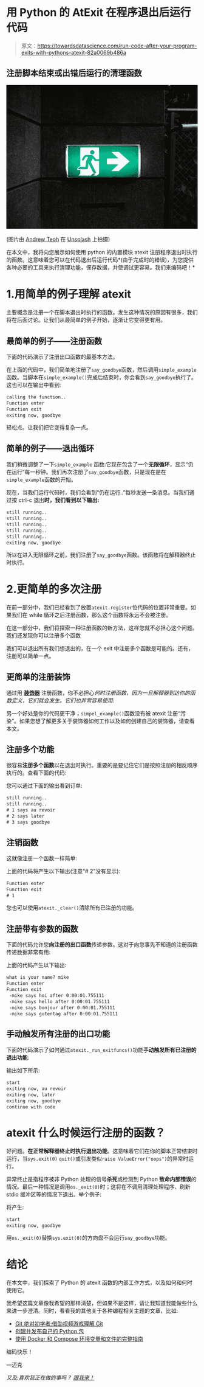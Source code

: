 # 用 Python 的 AtExit 在程序退出后运行代码

> 原文：<https://towardsdatascience.com/run-code-after-your-program-exits-with-pythons-atexit-82a0069b486a>

## 注册脚本结束或出错后运行的清理函数

![](img/53134bedccbc90aa1647070e3df7e00f.png)

(图片由 [Andrew Teoh](https://unsplash.com/@theandrewteoh) 在 [Unsplash](https://unsplash.com/photos/SKrgZQgYy2g) 上拍摄)

在本文中，我将向您展示如何使用 python 的内置模块 atexit 注册程序退出时执行的函数。这意味着您可以在代码退出后运行代码*(由于完成时的错误)，为您提供各种必要的工具来执行清理功能，保存数据，并使调试更容易。我们来编码吧！*

# 1.用简单的例子理解 atexit

主要概念是注册一个在脚本退出时执行的函数。发生这种情况的原因有很多，我们将在后面讨论。让我们从最简单的例子开始，逐渐让它变得更有用。

## 最简单的例子——注册函数

下面的代码演示了注册出口函数的最基本方法。

在上面的代码中，我们简单地注册了`say_goodbye`函数，然后调用`simple_example`函数。当脚本在`simple_example()`完成后结束时，你会看到`say_goodbye`执行了。这也可以在输出中看到:

```
calling the function..
Function enter
Function exit
exiting now, goodbye
```

轻松点。让我们把它变得复杂一点。

[](/why-is-python-so-slow-and-how-to-speed-it-up-485b5a84154e)  

## 简单的例子——退出循环

我们稍微调整了一下`simple_example` 函数:它现在包含了一个**无限循环**，显示“仍在运行”每一秒钟。我们再次注册了`say_goodbye`函数，只是现在是在`simple_example`函数的开始。

现在，当我们运行代码时，我们会看到“仍在运行..”每秒发送一条消息。当我们通过按 ctrl-c 退出**时，我们看到以下输出:**

```
still running..
still running..
still running..
still running..
still running..
exiting now, goodbye
```

所以在进入无限循环之前，我们注册了`say_goodbye`函数。该函数将在解释器终止时执行。

[](https://medium.com/geekculture/applying-python-multiprocessing-in-2-lines-of-code-3ced521bac8f)  

# 2.更简单的多次注册

在前一部分中，我们已经看到了放置`atexit.register`位代码的位置非常重要。如果我们在 while 循环之后注册函数，那么这个函数将永远不会被注册。

在这一部分中，我们将探索一种注册函数的新方法，这样您就不必担心这个问题。我们还发现你可以注册多个函数

我们可以退出所有我们想退出的，在一个 exit 中注册多个函数是可能的。还有，注册可以简单一点。

## 更简单的注册装饰

通过用 [**装饰器**](https://mikehuls.medium.com/six-levels-of-python-decorators-1f12c9067b23) 注册函数，你不必担心*何时注册函数，因为一旦解释器到达你的函数定义，它们就会发生。它们也非常容易使用:*

另一个好处是你的代码更干净；`simpel_example()`函数没有被 atexit 注册“污染”。如果您想了解更多关于装饰器如何工作以及如何创建自己的装饰器，请查看本文。

[](/how-to-make-a-database-connection-in-python-for-absolute-beginners-e2bfd8e4e52)  

## 注册多个功能

很容易**注册多个函数**以在退出时执行。重要的是要记住它们是按照注册的相反顺序执行的。查看下面的代码:

您可以通过下面的输出看到订单:

```
still running..
still running..
# 1 says au revoir
# 2 says later
# 3 says goodbye
```

[](/understanding-python-context-managers-for-absolute-beginners-4873b6249f16)  

## 注销函数

这就像注册一个函数一样简单:

上面的代码将产生以下输出(注意“# 2”没有显示):

```
Function enter
Function exit
# 1
```

您也可以使用`atexit._clear()`清除所有已注册的功能。

[](/cython-for-absolute-beginners-30x-faster-code-in-two-simple-steps-bbb6c10d06ad)  

## 注册带有参数的函数

下面的代码允许您**向注册的出口函数**传递参数。这对于向您事先不知道的注册函数传递数据非常有用:

上面的代码产生以下输出:

```
what is your name? mike
Function enter
Function exit
 -mike says hoi after 0:00:01.755111
 -mike says hello after 0:00:01.755111
 -mike says bonjour after 0:00:01.755111
 -mike says gutentag after 0:00:01.755111
```

[](/docker-for-absolute-beginners-the-difference-between-an-image-and-a-container-7e07d4c0c01d)  

## 手动触发所有注册的出口功能

下面的代码演示了如何通过`atexit._run_exitfuncs()`功能**手动触发所有已注册的退出功能**:

输出如下所示:

```
start
exiting now, au revoir
exiting now, later
exiting now, goodbye
continue with code
```

[](/image-analysis-for-beginners-creating-a-motion-detector-with-opencv-4ca6faba4b42)  

# atexit 什么时候运行注册的函数？

好问题。**在正常解释器终止时执行退出功能**。这意味着它们在你的脚本正常结束时运行，当`sys.exit(0)` `quit()`或引发类似`raise ValueError("oops")`的异常时运行。

异常终止是指程序被非 Python 处理的信号**杀死**或检测到 Python **致命内部错误**的情况。最后一种情况是调用`os._exit(0)`时；这将在不调用清理处理程序、刷新 stdio 缓冲区等的情况下退出。举个例子:

将产生:

```
start
exiting now, goodbye
```

用`os._exit(0)`替换`sys.exit(0)`的方向盘不会运行`say_goodbye`功能。

[](/create-a-fast-auto-documented-maintainable-and-easy-to-use-python-api-in-5-lines-of-code-with-4e574c00f70e)  

# 结论

在本文中，我们探索了 Python 的 atexit 函数的内部工作方式，以及如何和何时使用它。

我希望这篇文章像我希望的那样清楚，但如果不是这样，请让我知道我能做些什么来进一步澄清。同时，看看我的其他关于各种编程相关主题的文章，比如:

*   [Git 绝对初学者:借助视频游戏理解 Git](https://mikehuls.medium.com/git-for-absolute-beginners-understanding-git-with-the-help-of-a-video-game-88826054459a)
*   [创建并发布自己的 Python 包](https://mikehuls.medium.com/create-and-publish-your-own-python-package-ea45bee41cdc)
*   [使用 Docker 和 Compose 环境变量和文件的完整指南](https://mikehuls.medium.com/a-complete-guide-to-using-environment-variables-and-files-with-docker-and-compose-4549c21dc6af)

编码快乐！

—迈克

*又及:喜欢我正在做的事吗？* [*跟我来！*](https://mikehuls.medium.com/membership)

[](https://mikehuls.medium.com/membership) 